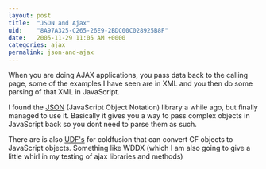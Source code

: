 ```yaml
---
layout: post
title:  "JSON and Ajax"
uid:	"8A97A325-C265-26E9-2BDC00C028925B8F"
date:   2005-11-29 11:05 AM +0000
categories: ajax
permalink: json-and-ajax
---
```

When you are doing AJAX applications, you pass data back to the calling page, some of the examples I have seen are in XML and you then do some parsing of that XML in JavaScript.

I found the <a href="http://www.crockford.com/JSON/index.html">JSON</a> (JavaScript Object Notation) library a while ago, but finally managed to use it. Basically it gives you a way to pass complex objects in JavaScript back so you dont need to parse them as such.

There are is also <a href="http://jehiah.com/projects/cfjson/">UDF's</a> for coldfusion that can convert CF objects to JavaScript objects. Something like WDDX  (which I am also going to give a little whirl in my testing of ajax libraries and methods)